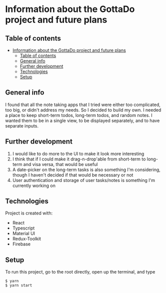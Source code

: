 # Information about the GottaDo project and future plans

## Table of contents

- [Information about the GottaDo project and future plans](#information-about-the-gottado-project-and-future-plans)
  - [Table of contents](#table-of-contents)
  - [General info](#general-info)
  - [Further development](#further-development)
  - [Technologies](#technologies)
  - [Setup](#setup)

## General info

I found that all the note taking apps that I tried were either too complicated, too big, or didn't address my needs. So I decided to build my own. I needed a place to keep short-term todos, long-term todos, and random notes. I wanted them to be in a single view, to be displayed separately, and to have separate inputs.

## Further development

1. I would like to do more to the UI to make it look more interesting
2. I think that if I could make it drag-n-drop'able from short-term to long-term and visa versa, that would be useful
3. A date-picker on the long-term tasks is also something I'm considering, though I haven't decided if that would be necessary or not
4. User authentication and storage of user tasks/notes is something I'm currently working on

## Technologies

Project is created with:

- React
- Typescript
- Material UI
- Redux-Toolkit
- Firebase

## Setup

To run this project, go to the root directly, open up the terminal, and type


```
$ yarn
$ yarn start
```
